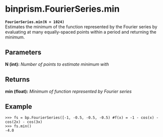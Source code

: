 # binprism.FourierSeries.min
**`FourierSeries.min(N = 1024)`** <br/>
Estimates the minimum of the function represented by the Fourier series by evaluating at many equally-spaced points within a period and returning the minimum.
## Parameters
**N (int):** *Number of points to estimate minimum with*
## Returns
**min (float):** *Minimum of function represented by Fourier series*
## Example
```
>>> fs = bp.FourierSeries([-1, -0.5, -0.5, -0.5) #f(x) = -1 - cos(x) - cos(2x) - cos(3x)
>>> fs.min()
-4.0
```
